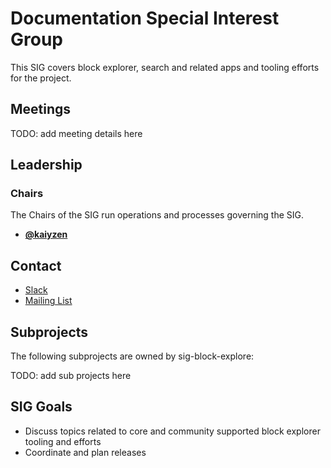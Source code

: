 # Documentation Special Interest Group

This SIG covers block explorer, search and related apps and tooling efforts for the project.

## Meetings

TODO: add meeting details here

## Leadership

### Chairs
The Chairs of the SIG run operations and processes governing the SIG.

* **[@kaiyzen](https://github.com/kaiyzen)**


## Contact

* [Slack](https://nem2.slack.com/messages/sig-block-explore)
* [Mailing List](https://groups.google.com/forum/#!forum/nemtech-block-explore)

## Subprojects

The following subprojects are owned by sig-block-explore:

TODO: add sub projects here

## SIG Goals

* Discuss topics related to core and community supported block explorer tooling and efforts
* Coordinate and plan releases
